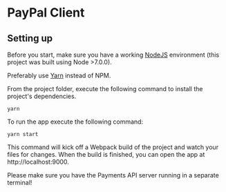 # PayPal Client

## Setting up

Before you start, make sure you have a working [NodeJS](http://nodejs.org/) environment (this project was built using Node >7.0.0).

Preferably use [Yarn](https://yarnpkg.com/) instead of NPM.

From the project folder, execute the following command to install the project's dependencies.

```shell
yarn
```

To run the app execute the following command:

```shell
yarn start
```

This command will kick off a Webpack build of the project and watch your files for changes. When the build is finished, you can open the app at http://localhost:9000.

Please make sure you have the Payments API server running in a separate terminal!
